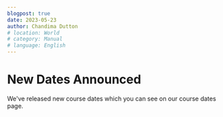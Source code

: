 ```yaml
---
blogpost: true
date: 2023-05-23
author: Chandima Dutton
# location: World
# category: Manual
# language: English
---
```


# New Dates Announced

We've released new course dates which you can see on our course dates page.
